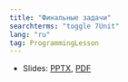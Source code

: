 ```yaml
---
title: "Финальные задачи"
searchterms: "toggle 7Unit"
lang: "ru"
tag: ProgrammingLesson
---
```

 <ul>
 <li class="ng-binding">Slides:
 <a href="ProgrammingLessons/ChallengesRU.pptx">PPTX</a>,
 <a href="ProgrammingLessons/ChallengesRU.pdf">PDF</a>
 </li>
 </ul>

